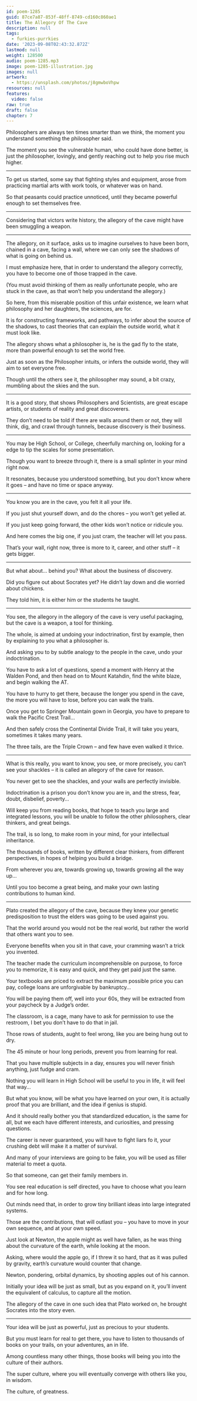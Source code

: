 ```yaml
---
id: poem-1285
guid: 87ce7a87-853f-48ff-8749-cd160c860ae1
title: The Allegory Of The Cave
description: null
tags:
  - furkies-purrkies
date: '2023-09-08T02:43:32.872Z'
lastmod: null
weight: 128500
audio: poem-1285.mp3
image: poem-1285-illustration.jpg
images: null
artwork:
  - https://unsplash.com/photos/j8gmwboVhpw
resources: null
features:
  video: false
raw: true
draft: false
chapter: 7
---
```


Philosophers are always ten times smarter than we think,
the moment you understand something the philosopher said.

The moment you see the vulnerable human, who could have done better,
is just the philosopher, lovingly, and gently reaching out to help you rise much higher.

---

To get us started, some say that fighting styles and equipment,
arose from practicing martial arts with work tools, or whatever was on hand.

So that peasants could practice unnoticed,
until they became powerful enough to set themselves free.

---

Considering that victors write history,
the allegory of the cave might have been smuggling a weapon.

---

The allegory, on it surface, asks us to imagine ourselves to have been born,
chained in a cave, facing a wall, where we can only see the shadows of what is going on behind us.

I must emphasize here, that in order to understand the allegory correctly,
you have to become one of those trapped in the cave.

(You must avoid thinking of them as really unfortunate people,
who are stuck in the cave, as that won’t help you understand the allegory.)

So here, from this miserable position of this unfair existence,
we learn what philosophy and her daughters, the sciences, are for.

It is for constructing frameworks, and pathways, to infer about the source of the shadows,
to cast theories that can explain the outside world, what it must look like.

The allegory shows what a philosopher is,
he is the gad fly to the state, more than powerful enough to set the world free.

Just as soon as the Philosopher intuits, or infers the outside world,
they will aim to set everyone free.

Though until the others see it,
the philosopher may sound, a bit crazy, mumbling about the skies and the sun.

---

It is a good story, that shows Philosophers and Scientists,
are great escape artists, or students of reality and great discoverers.

They don’t need to be told if there are walls around them or not,
they will think, dig, and crawl through tunnels, because discovery is their business.

---

You may be High School, or College, cheerfully marching on,
looking for a edge to tip the scales for some presentation.

Though you want to breeze through it,
there is a small splinter in your mind right now.

It resonates, because you understood something,
but you don’t know where it goes – and have no time or space anyway.

---

You know you are in the cave,
you felt it all your life.

If you just shut yourself down,
and do the chores – you won’t get yelled at.

If you just keep going forward,
the other kids won’t notice or ridicule you.

And here comes the big one,
if you just cram, the teacher will let you pass.

That’s your wall, right now,
three is more to it, career, and other stuff – it gets bigger.

---

But what about… behind you?
What about the business of discovery.

Did you figure out about Socrates yet?
He didn’t lay down and die worried about chickens.

They told him,
it is either him or the students he taught.

---

You see, the allegory in the allegory of the cave is very useful packaging,
but the cave is a weapon, a tool for thinking.

The whole, is aimed at undoing your indoctrination,
first by example, then by explaining to you what a philosopher is.

And asking you to by subtle analogy to the people in the cave,
undo your indoctrination.

You have to ask a lot of questions, spend a moment with Henry at the Walden Pond,
and then head on to Mount Katahdin, find the white blaze, and begin walking the AT.

You have to hurry to get there, because the longer you spend in the cave,
the more you will have to lose, before you can walk the trails.

Once you get to Springer Mountain gown in Georgia,
you have to prepare to walk the Pacific Crest Trail…

And then safely cross the Continental Divide Trail,
it will take you years, sometimes it takes many years.

The three tails,
are the Triple Crown – and few have even walked it thrice.

---

What is this really, you want to know,
you see, or more precisely, you can’t see your shackles – it is called an allegory of the cave for reason.

You never get to see the shackles,
and your walls are perfectly invisible.

Indoctrination is a prison you don’t know you are in,
and the stress, fear, doubt, disbelief, poverty…

Will keep you from reading books, that hope to teach you large and integrated lessons,
you will be unable to follow the other philosophers, clear thinkers, and great beings.

The trail, is so long, to make room in your mind,
for your intellectual inheritance.

The thousands of books, written by different clear thinkers,
from different perspectives, in hopes of helping you build a bridge.

From wherever you are, towards growing up,
towards growing all the way up…

Until you too become a great being,
and make your own lasting contributions to human kind.

---

Plato created the allegory of the cave,
because they knew your genetic predisposition to trust the elders was going to be used against you.

That the world around you would not be the real world,
but rather the world that others want you to see.

Everyone benefits when you sit in that cave,
your cramming wasn’t a trick you invented.

The teacher made the curriculum incomprehensible on purpose,
to force you to memorize, it is easy and quick, and they get paid just the same.

Your textbooks are priced to extract the maximum possible price you can pay,
college loans are unforgivable by bankruptcy…

You will be paying them off, well into your 60s,
they will be extracted from your paycheck by a Judge’s order.

The classroom, is a cage, many have to ask for permission to use the restroom,
I bet you don’t have to do that in jail.

Those rows of students, aught to feel wrong,
like you are being hung out to dry.

The 45 minute or hour long periods,
prevent you from learning for real.

That you have multiple subjects in a day,
ensures you will never finish anything, just fudge and cram.

Nothing you will learn in High School will be useful to you in life,
it will feel that way…

But what you know, will be what you have learned on your own,
it is actually proof that you are brilliant, and the idea if genius is stupid.

And it should really bother you that standardized education, is the same for all,
but we each have different interests, and curiosities, and pressing questions.

The career is never guaranteed, you will have to fight liars fo it,
your crushing debt will make it a matter of survival.

And many of your interviews are going to be fake,
you will be used as filler material to meet a quota.

So that someone,
can get their family members in.

You see real education is self directed,
you have to choose what you learn and for how long.

Out minds need that,
in order to grow tiny brilliant ideas into large integrated systems.

Those are the contributions,
that will outlast you – you have to move in your own sequence, and at your own speed.

Just look at Newton, the apple might as well have fallen,
as he was thing about the curvature of the earth, while looking at the moon.

Asking, where would the apple go, if I threw it so hard,
that as it was pulled by gravity, earth’s curvature would counter that change.

Newton, pondering, orbital dynamics,
by shooting apples out of his cannon.

Initially your idea will be just as small,
but as you expand on it, you’ll invent the equivalent of calculus, to capture all the motion.

The allegory of the cave in one such idea that Plato worked on,
he brought Socrates into the story even.

---

Your idea will be just as powerful,
just as precious to your students.

But you must learn for real to get there,
you have to listen to thousands of books on your trails, on your adventures, an in life.

Among countless many other things,
those books will being you into the culture of their authors.

The super culture, where you will eventually converge with others like you,
in wisdom.

The culture,
of greatness.
